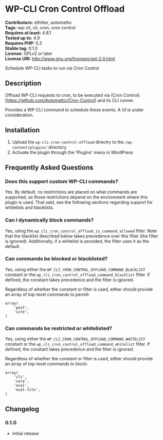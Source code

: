 # WP-CLI Cron Control Offload #
**Contributors:** ethitter, automattic  
**Tags:** wp-cli, cli, cron, cron control  
**Requires at least:** 4.8.1  
**Tested up to:** 4.9  
**Requires PHP:** 5.3  
**Stable tag:** 0.1.0  
**License:** GPLv2 or later  
**License URI:** http://www.gnu.org/licenses/gpl-2.0.html  

Schedule WP-CLI tasks to run via Cron Control

## Description ##

Offload WP-CLI requests to cron, to be executed via (Cron Control)[https://github.com/Automattic/Cron-Control] and its CLI runner.

Provides a WP-CLI command to schedule these events. A UI is under consideration.

## Installation ##

1. Upload the `wp-cli-cron-control-offload` directry to the `/wp-content/plugins/` directory
1. Activate the plugin through the 'Plugins' menu in WordPress

## Frequently Asked Questions ##

### Does this support custom WP-CLI commands? ###

Yes. By default, no restrictions are placed on what commands are supported, as those restrictions depend on the environment where this plugin is used. That said, see the following sections regarding support for whitelists and blacklists.

### Can I dynamically block commands? ###

Yes, using the `wp_cli_cron_control_offload_is_command_allowed` filter. Note that the blacklist described below takes precedence over this filter (the filter is ignored). Additionally, if a whitelist is provided, the filter uses it as the default.

### Can commands be blocked or blacklisted? ###

Yes, using either the `WP_CLI_CRON_CONTROL_OFFLOAD_COMMAND_BLACKLIST` constant or the `wp_cli_cron_control_offload_command_blacklist` filter. If defined, the constant takes precedence and the filter is ignored.

Regardless of whether the constant or filter is used, either should provide an array of top-level commands to permit:

```
array(
	'post',
	'site',
)
```

### Can commands be restricted or whitelisted? ###

Yes, using either the `WP_CLI_CRON_CONTROL_OFFLOAD_COMMAND_WHITELIST` constant or the `wp_cli_cron_control_offload_command_whitelist` filter. If defined, the constant takes precedence and the filter is ignored.

Regardless of whether the constant or filter is used, either should provide an array of top-level commands to block:

```
array(
	'cli',
	'core',
	'eval',
	'eval-file',
)
```

## Changelog ##

### 0.1.0 ###
* Initial release
